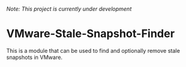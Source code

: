 *Note: This project is currently under development*

# VMware-Stale-Snapshot-Finder
This is a module that can be used to find and optionally remove stale snapshots in VMware.
